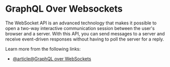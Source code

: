 # GraphQL Over Websockets

The WebSocket API is an advanced technology that makes it possible to open a two-way interactive communication session between the user's browser and a server. With this API, you can send messages to a server and receive event-driven responses without having to poll the server for a reply.

Learn more from the following links:

- [@article@GraphQL over WebSockets](https://the-guild.dev/blog/graphql-over-websockets)
